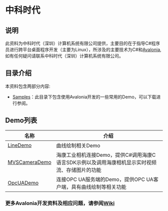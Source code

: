 # 中科时代

## 说明
此资料为中科时代（深圳）计算机系统有限公司提供，主要目的在于指导C#程序员进行跨平台桌面程序开发（主要为Linux），所涉及的主要技术为C#和[Avalonia](https://www.avaloniaui.net/),如有任何疑问请联系中科时代（深圳）计算机系统有限公司。

## 目录介绍
本资料包含两部分内容:   
  * [Samples](./Samples)：此目录下包含使用Avalonia开发的一些常用的Demo，可以下载进行参阅。  


## Demo列表

| 名称 | 介绍 |
|---|---|
|[LineDemo](./Samples/LineDemo)|曲线绘制相关Demo|
|[MVSCameraDemo](./Samples/MVSCameraDemo)|海康工业相机连接Demo，提供C#调用海康C语言SDK示例以及调用海康相机显示实时视频流、存储图片的功能|
|[OpcUADemo](./Samples/OpcUADemo/OpcUAClient)|连接OPC UA服务端的Demo，提供OPC UA客户端，具有曲线绘制等相关功能|
### 更多Avalonia开发资料及相应问题，请参阅[Wiki](https://sinsegye-csharp.github.io/avalonia-doc)
